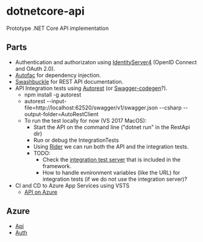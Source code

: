 # dotnetcore-api

Prototype .NET Core API implementation

## Parts
- Authentication and authorizaton using [IdentityServer4](https://github.com/IdentityServer/IdentityServer4) (OpenID Connect and OAuth 2.0).
- [Autofac](https://autofac.org/) for dependency injection.
- [Swashbuckle](https://github.com/domaindrivendev/Swashbuckle.AspNetCore) for REST API documentation.
- API Integration tests using [Autorest](https://github.com/Azure/AutoRest) (or [Swagger-codegen](https://github.com/swagger-api/swagger-codegen)?).
    - npm install -g autorest   
    - autorest --input-file=http://localhost:62520/swagger/v1/swagger.json --csharp --output-folder=AutoRestClient
    - To run the test locally for now (VS 2017 MacOS):
        - Start the API on the command line ("dotnet run" in the RestApi dir)
        - Run or debug the IntegrationTests
        - Using [Rider](https://www.jetbrains.com/rider/) we can run both the API and the integration tests.
        - TODO: 
            - Check the [integration test server](https://docs.microsoft.com/en-us/aspnet/core/testing/integration-testing) that is included in the framework.
            - How to handle evnironment variables (like the URL) for integration tests (if we do not use the integration server)?
- CI and CD to Azure App Services using VSTS
    - [API on Azure](http://dotnetcore-api.azurewebsites.net/api/values) 

## Azure
- [Api](http://dotnetcore-api.azurewebsites.net/)
- [Auth](https://dotnetcore-auth.azurewebsites.net/)

    



    